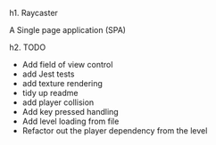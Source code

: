 h1. Raycaster

A Single page application (SPA)

h2. TODO

* Add field of view control
* add Jest tests
* add texture rendering
* tidy up readme
* add player collision
* Add key pressed handling
* Add level loading from file
* Refactor out the player dependency from the level
